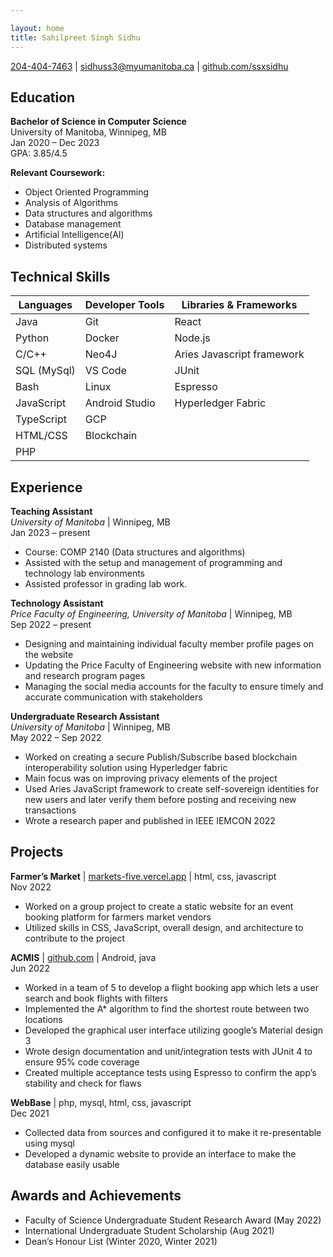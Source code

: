 ```yaml
---

layout: home
title: Sahilpreet Singh Sidhu
---
```

[204-404-7463](tel:2044047463) | [sidhuss3@myumanitoba.ca](mailto:sidhuss3@myumanitoba.ca) | [github.com/ssxsidhu](https://github.com/ssxsidhu)

## Education
**Bachelor of Science in Computer Science**  
University of Manitoba, Winnipeg, MB  
Jan 2020 – Dec 2023  
GPA: 3.85/4.5

**Relevant Coursework:**  
- Object Oriented Programming
- Analysis of Algorithms
- Data structures and algorithms
- Database management
- Artificial Intelligence(AI)
- Distributed systems
  
## Technical Skills


| Languages       | Developer Tools | Libraries & Frameworks     |
| --------------- | -------------- | --------------------------- |
| Java            | Git            | React                       |
| Python          | Docker         | Node.js                     |
| C/C++           | Neo4J          | Aries Javascript framework  |
| SQL (MySql)     | VS Code        | JUnit                       |
| Bash            | Linux          | Espresso                    |
| JavaScript      | Android Studio | Hyperledger Fabric          |
| TypeScript      | GCP            |                             |
| HTML/CSS        | Blockchain     |                             |
| PHP             |                |                             |


## Experience

**Teaching Assistant**  
*University of Manitoba* | Winnipeg, MB  
Jan 2023 – present
- Course: COMP 2140 (Data structures and algorithms)
- Assisted with the setup and management of programming and technology lab environments
- Assisted professor in grading lab work.

**Technology Assistant**   
*Price Faculty of Engineering, University of Manitoba* | Winnipeg, MB  
Sep 2022 – present
- Designing and maintaining individual faculty member profile pages on the website
- Updating the Price Faculty of Engineering website with new information and research program pages
- Managing the social media accounts for the faculty to ensure timely and accurate communication with stakeholders

**Undergraduate Research Assistant**  
*University of Manitoba* | Winnipeg, MB  
May 2022 – Sep 2022 
- Worked on creating a secure Publish/Subscribe based blockchain interoperability solution using Hyperledger fabric
- Main focus was on improving privacy elements of the project
- Used Aries JavaScript framework to create self-sovereign identities for new users and later verify them before posting and receiving new transactions
- Wrote a research paper and published in IEEE IEMCON 2022

## Projects

**Farmer’s Market** | [markets-five.vercel.app](https://markets-five.vercel.app/) | html, css, javascript  
Nov 2022  
- Worked on a group project to create a static website for an event booking platform for farmers market vendors
- Utilized skills in CSS, JavaScript, overall design, and architecture to contribute to the project

**ACMIS** | [github.com](https://github.com/ssxsidhu/ACMIS) | Android, java   
Jun 2022  
- Worked in a team of 5 to develop a flight booking app which lets a user search and book flights with filters
- Implemented the A* algorithm to find the shortest route between two locations
- Developed the graphical user interface utilizing google’s Material design 3
- Wrote design documentation and unit/integration tests with JUnit 4 to ensure 95% code coverage
- Created multiple acceptance tests using Espresso to confirm the app’s stability and check for flaws

**WebBase** | php, mysql, html, css, javascript   
Dec 2021  
- Collected data from sources and configured it to make it re-presentable using mysql
- Developed a dynamic website to provide an interface to make the database easily usable

## Awards and Achievements
- Faculty of Science Undergraduate Student Research Award (May 2022)
- International Undergraduate Student Scholarship (Aug 2021)
- Dean’s Honour List (Winter 2020, Winter 2021)

